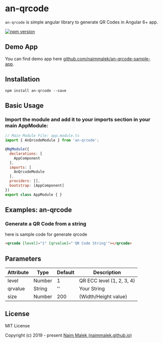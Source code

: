 # an-qrcode

`an-qrcode` is simple angular library to generate QR Codes in Angular 6+ app.

[![npm version](https://badge.fury.io/js/an-qrcode.svg)](https://badge.fury.io/js/an-qrcode)

## Demo App

You can find demo app here
[github.com/naimmalek/an-qrcode-sample-app](https://naimmalek.github.io/an-qrcode-sample-app/).

## Installation

```
npm install an-qrcode --save
```

## Basic Usage

### Import the module and add it to your imports section in your main AppModule:

```js
// Main Module File: app.module.ts
import { AnQrcodeModule } from 'an-qrcode';

@NgModule({
  declarations: [
    AppComponent
  ],
  imports: [
    AnQrcodeModule
  ],
  providers: [],
  bootstrap: [AppComponent]
})
export class AppModule { }
```

## Examples: an-qrcode

### Generate a QR Code from a string

here is sample code for generate qrcode

```html
<qrcode [level]="1" [qrvalue]="'QR Code String'"></qrcode>
```

## Parameters

| Attribute        | Type           | Default | Description  |
| ------------- |-------------| -----|------------|
| level | Number | 1    | QR ECC level (1, 2, 3, 4) |
| qrvalue      | String | '' | Your String |
| size      | Number | 200     | (Width/Height value) |

## License

MIT License

Copyright (c) 2019 - present [Naim Malek (naimmalek.github.io)](https://naimmalek.github.io/)
